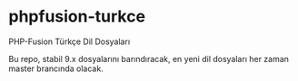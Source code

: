 phpfusion-turkce
================

PHP-Fusion Türkçe Dil Dosyaları


Bu repo, stabil 9.x dosyalarını barındıracak, en yeni dil dosyaları her zaman master brancında olacak.